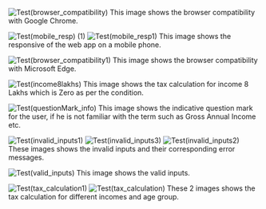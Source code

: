 ![Test(browser_compatibility)](https://github.com/MahatoAkash/Tax_Calculator/assets/71542632/491f5428-c6ad-4b78-8020-be3e22cc7158)
This image shows the browser compatibility with Google Chrome.


![Test(mobile_resp) (1)](https://github.com/MahatoAkash/Tax_Calculator/assets/71542632/c28d867e-061c-468c-a2c1-a7135551bce2)
![Test(mobile_resp1)](https://github.com/MahatoAkash/Tax_Calculator/assets/71542632/7fce792b-3ec2-4320-abbf-f143fa518eb8)
This image shows the responsive of the web app on a mobile phone.


![Test(browser_compatibility1)](https://github.com/MahatoAkash/Tax_Calculator/assets/71542632/1fbc1cdc-b0da-42e0-8ced-d6defd95c2e1)
This image shows the browser compatibility with Microsoft Edge.



![Test(income8lakhs)](https://github.com/MahatoAkash/Tax_Calculator/assets/71542632/e2f7e1f6-ce06-4b25-ba6d-b72b656370fb)
This image shows the tax calculation for income 8 Lakhs which is Zero as per the condition.



![Test(questionMark_info)](https://github.com/MahatoAkash/Tax_Calculator/assets/71542632/35a5e42a-c27a-48ec-afc8-cbbea18ff78d)
This image shows the indicative question mark for the user, if he is not familiar with the term such as Gross Annual Income etc.



![Test(invalid_inputs1)](https://github.com/MahatoAkash/Tax_Calculator/assets/71542632/3b836e7e-ff0f-4884-bb72-87f9adb0eb06)
![Test(invalid_inputs3)](https://github.com/MahatoAkash/Tax_Calculator/assets/71542632/2f059b86-010a-4b67-b3e0-cacc9222891a)
![Test(invalid_inputs2)](https://github.com/MahatoAkash/Tax_Calculator/assets/71542632/be2755e6-1f98-4893-963a-c57e14686e75)
These images shows the invalid inputs and their corresponding error messages.



![Test(valid_inputs)](https://github.com/MahatoAkash/Tax_Calculator/assets/71542632/3bf394c1-81dd-45ea-9100-53acd8574104)
This image shows the valid inputs.


![Test(tax_calculation1)](https://github.com/MahatoAkash/Tax_Calculator/assets/71542632/174c64d3-fad0-49f0-bab0-70785aac3884)
![Test(tax_calculation)](https://github.com/MahatoAkash/Tax_Calculator/assets/71542632/3edf9b47-a8c6-4056-bc98-0c9ab203e955)
These 2 images shows the tax calculation for different incomes and age group.

